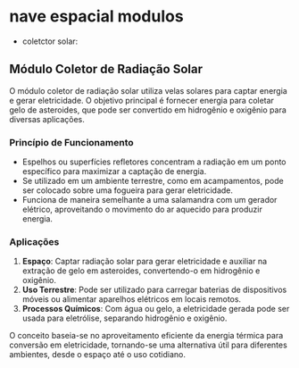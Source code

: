 # nave espacial modulos

- coletctor solar:
## Módulo Coletor de Radiação Solar

O módulo coletor de radiação solar utiliza velas solares para captar energia e gerar eletricidade. O objetivo principal é fornecer energia para coletar gelo de asteroides, que pode ser convertido em hidrogênio e oxigênio para diversas aplicações.

### Princípio de Funcionamento

- Espelhos ou superfícies refletores concentram a radiação em um ponto específico para maximizar a captação de energia.
- Se utilizado em um ambiente terrestre, como em acampamentos, pode ser colocado sobre uma fogueira para gerar eletricidade.
- Funciona de maneira semelhante a uma salamandra com um gerador elétrico, aproveitando o movimento do ar aquecido para produzir energia.

### Aplicações

1. **Espaço**: Captar radiação solar para gerar eletricidade e auxiliar na extração de gelo em asteroides, convertendo-o em hidrogênio e oxigênio.
2. **Uso Terrestre**: Pode ser utilizado para carregar baterias de dispositivos móveis ou alimentar aparelhos elétricos em locais remotos.
3. **Processos Químicos**: Com água ou gelo, a eletricidade gerada pode ser usada para eletrólise, separando hidrogênio e oxigênio.

O conceito baseia-se no aproveitamento eficiente da energia térmica para conversão em eletricidade, tornando-se uma alternativa útil para diferentes ambientes, desde o espaço até o uso cotidiano.

